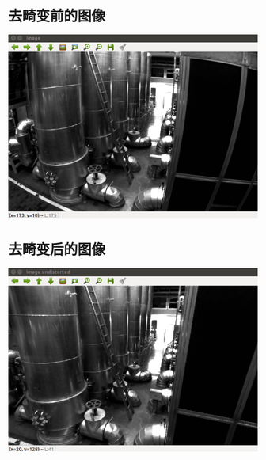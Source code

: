# 去畸变前的图像
<img src="result_img/image.png" alt="Tent-PCA">

# 去畸变后的图像
<img src="result_img/image_undistorted.png" alt="Tent-PCA">

